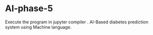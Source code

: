 # AI-phase-5
Execute the program in jupyter compiler .
AI-Based diabetes prediction system using Machine language.
